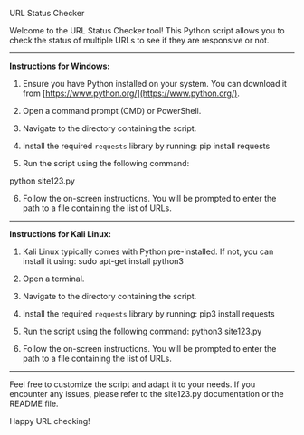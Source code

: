 

URL Status Checker

Welcome to the URL Status Checker tool! This Python script allows you to check the status of multiple URLs to see if they are responsive or not.

---

**Instructions for Windows:**

1. Ensure you have Python installed on your system. You can download it from [https://www.python.org/](https://www.python.org/).

2. Open a command prompt (CMD) or PowerShell.

3. Navigate to the directory containing the script.

4. Install the required `requests` library by running:
pip install requests

5. Run the script using the following command:
   
python site123.py

6. Follow the on-screen instructions. You will be prompted to enter the path to a file containing the list of URLs.

---

**Instructions for Kali Linux:**

1. Kali Linux typically comes with Python pre-installed. If not, you can install it using:
sudo apt-get install python3


2. Open a terminal.

3. Navigate to the directory containing the script.

4. Install the required `requests` library by running:
pip3 install requests


5. Run the script using the following command:
python3 site123.py

6. Follow the on-screen instructions. You will be prompted to enter the path to a file containing the list of URLs.

---

Feel free to customize the script and adapt it to your needs. If you encounter any issues, please refer to the site123.py documentation or the README file.

Happy URL checking!






